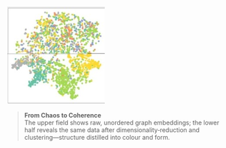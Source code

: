 <!-- Hero graphic -->
![Embedding: raw vs refined](image/README/clean_graph.jpg)

> **From Chaos&nbsp;to&nbsp;Coherence**  
> The upper field shows raw, unordered graph embeddings; the lower half reveals the same data after dimensionality‑reduction and clustering—structure distilled into colour and form.
